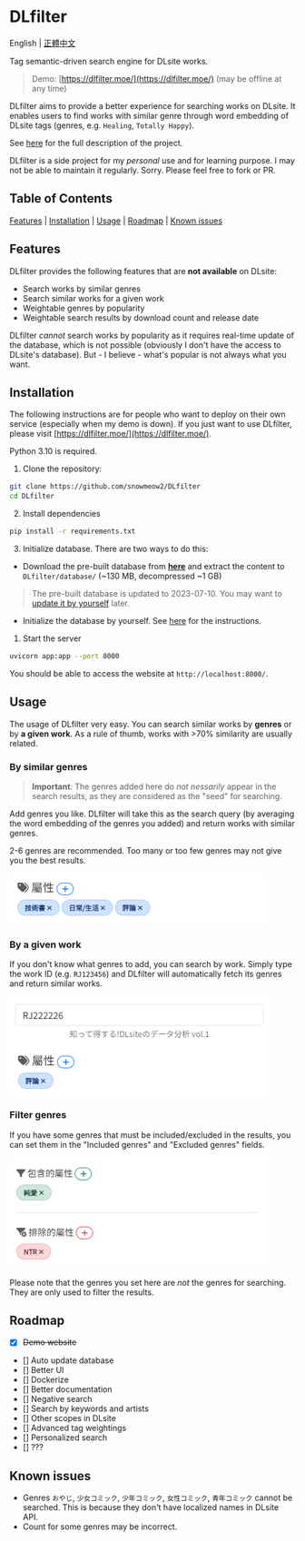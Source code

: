 # DLfilter
English | [正體中文](README.zh-tw.md)

Tag semantic-driven search engine for DLsite works. 
> Demo: [https://dlfilter.moe/](https://dlfilter.moe/) 
> (may be offline at any time)

DLfilter aims to provide a better experience for searching works on DLsite.
It enables users to find works with similar genre through word embedding of DLsite tags (genres, e.g. `Healing`, `Totally Happy`).

See [here](docs/description.md) for the full description of the project.

DLfilter is a side project for my *personal* use and for learning purpose. I may not be able to maintain it regularly. Sorry. Please feel free to fork or PR.

## Table of Contents
[Features](#features) | [Installation](#installation) | [Usage](#usage) | [Roadmap](#roadmap) | [Known issues](#known-issues)

## Features
DLfilter provides the following features that are **not available** on DLsite:
- Search works by similar genres
- Search similar works for a given work
- Weightable genres by popularity
- Weightable search results by download count and release date

DLfilter *cannot* search works by popularity as it requires real-time update of the database, which is not possible (obviously I don't have the access to DLsite's database). But - I believe - what's popular is not always what you want. 

## Installation
The following instructions are for people who want to deploy on their own service (especially when my demo is down).
If you just want to use DLfilter, please visit [https://dlfilter.moe/](https://dlfilter.moe/).

Python 3.10 is required. 

1. Clone the repository:
```bash
git clone https://github.com/snowmeow2/DLfilter
cd DLfilter
```

2. Install dependencies
```bash
pip install -r requirements.txt
```

3. Initialize database. There are two ways to do this:
- Download the pre-built database from **[here](https://drive.google.com/file/d/1Jod-iFufGW3lIyqttlws9hOqK4k79ha8/view?usp=sharing)** and extract the content to `DLfilter/database/` (~130 MB, decompressed ~1 GB)
> The pre-built database is updated to 2023-07-10. You may want to [update it by yourself](docs/database.md#update-database) later.

- Initialize the database by yourself. See [here](docs/database.md#initialize-database) for the instructions.

1. Start the server
```bash
uvicorn app:app --port 8000
```
You should be able to access the website at `http://localhost:8000/`.

## Usage
The usage of DLfilter very easy. You can search similar works by **genres** or by **a given work**. As a rule of thumb, works with >70% similarity are usually related.

### By similar genres
> **Important**: The genres added here do *not nessarily* appear in the search results, as they are considered as the "seed" for searching.

Add genres you like. DLfilter will take this as the search query (by averaging the word embedding of the genres you added) and return works with similar genres.

2-6 genres are recommended. Too many or too few genres may not give you the best results.

![image](docs/images/usage1.png)

### By a given work
If you don't know what genres to add, you can search by work. Simply type the work ID (e.g. `RJ123456`) and DLfilter will automatically fetch its genres and return similar works.

![image](docs/images/usage2.png)

### Filter genres
If you have some genres that must be included/excluded in the results, you can set them in the "Included genres" and "Excluded genres" fields.

![image](docs/images/usage3.png)

Please note that the genres you set here are *not* the genres for searching. They are only used to filter the results.

## Roadmap
- [x] ~~Demo website~~
- [] Auto update database
- [] Better UI
- [] Dockerize
- [] Better documentation
- [] Negative search
- [] Search by keywords and artists
- [] Other scopes in DLsite
- [] Advanced tag weightings
- [] Personalized search
- [] ???

## Known issues
- Genres `おやじ`, `少女コミック`, `少年コミック`, `女性コミック`, `青年コミック` cannot be searched. This is because they don't have localized names in DLsite API. 
- Count for some genres may be incorrect. 
